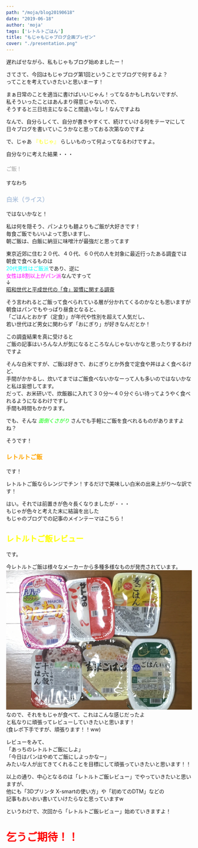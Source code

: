 ```yaml
---
path: "/moja/blog20190618"
date: "2019-06-18"
author: 'moja'
tags: ['レトルトごはん']
title: "もじゃもじゃブログ企画プレゼン"
cover: "./presentation.png"
---
```

遅ればせながら、私もじゃもブログ始めましたー！

さてさて、今回はもじゃブログ第1回ということでブログで何するよ？  
ってことを考えていきたいと思いまーす！  

まぁ日常のことを適当に書けばいいじゃん！ってなるかもしれないですが、  
私そういったことはあんまり得意じゃないので、  
そうすると三日坊主になること間違いなし！なんですよね  

なんで、自分らしくて、自分が書きやすくて、続けていける何をテーマにして  
日々ブログを書いていこうかなと思っておる次第なのですよ  

で、じゃあ <font color = "YELLOW">『もじゃ』 </font>らしいものって何よってなるわけですよ。  

自分なりに考えた結果・・・  
#### **<font color = "silver">ご飯！</font>**　  
すなわち  
### **<font color = "#b0c4de">白米（ライス）</font>**  
ではないかなと！  

私は何を隠そう、パンよりも麺よりもご飯が大好きです！  
毎食ご飯でもいいよって思いますし、  
朝ご飯は、白飯に納豆に味噌汁が最強だと思ってます  

東京近郊に住む２０代、４０代、６０代の人を対象に最近行ったある調査では  
朝食で食べるものは  
<font color = "aqua">20代男性はご飯派</font>であり、逆に  
<font color = "fuchsia">女性は8割以上がパン派</font>なんですって  
↓  
[昭和世代と平成世代の「食」習慣に関する調査](https://kyodonewsprwire.jp/release/201904245767)

そう言われるとご飯って食べられている層が分かれてくるのかなとも思いますが  
朝食はパンでもやっぱり昼食となると、  
「ごはんとおかず（定食）」が年代や性別を超えて人気だし、  
若い世代ほど男女に関わらず「おにぎり」が好きなんだとか！  

この調査結果を真に受けると  
ご飯の記事はいろんな人が気になるところなんじゃないかなと思ったりするわけですよ  

そんな白米ですが、ご飯は好きで、おにぎりとか外食で定食や丼はよく食べるけど、  
手間がかかるし、炊いてまではご飯食べないかなーって人も多いのではないかな  
と私は妄想してます。  
だって、お米研いで、炊飯器に入れて３０分〜４０分ぐらい待ってようやく食べれるようになるわけですし  
手間も時間もかかります。

でも、そんな <font color = "lime">*面倒くさがり*</font> さんでも手軽にご飯を食べれるものがありますよね？

そうです！  
### <font color = "orange">レトルトご飯</font>      
です！  

レトルトご飯ならレンジでチン！するだけで美味しい白米の出来上がり〜な訳です！

はい。それでは前置きが色々長くなりましたが・・・  
もじゃが色々と考えた末に結論を出した   
もじゃのブログでの記事のメインテーマはこちら！  

## <font color = "YELLOW">レトルトご飯レビュー</font>  
です。

今レトルトご飯は様々なメーカーから多種多様なものが発売されています。  
![レトルトご飯ず](./retortrices.jpg)  
なので、それをもじゃが食べて、これはこんな感じだったよ  
と私なりに頑張ってレビューしていきたいと思います！  
(食レポ下手ですが、頑張ります！！ww)  

レビューをみて、  
「あっちのレトルトご飯にしよ」  
「今日はパンはやめてご飯にしよっかなー」  
みたいな人が出てきてくれることを目標にして頑張っていきたいと思います！！  


以上の通り、中心となるのは「レトルトご飯レビュー」でやっていきたいと思いますが、  
他にも「3Dプリンタ X-smartの使い方」や「初めてのDTM」などの  
記事もおいおい書いていけたらなと思っていますw  


というわけで、次回から「レトルトご飯レビュー」始めていきますよ！  
# **<font color = "RED">乞うご期待！！</font>**

